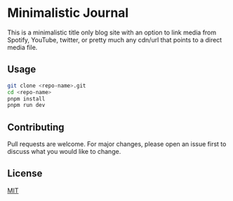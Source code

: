 # Minimalistic Journal

This is a minimalistic title only blog site with an option to link media from Spotify, YouTube, twitter, or pretty much any cdn/url that points to a direct media file.

## Usage

```zsh
git clone <repo-name>.git
cd <repo-name>
pnpm install
pnpm run dev
```

## Contributing

Pull requests are welcome. For major changes, please open an issue first
to discuss what you would like to change.

## License

[MIT](https://choosealicense.com/licenses/mit/)